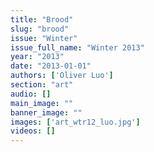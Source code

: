 ```yaml
---
title: "Brood"
slug: "brood"
issue: "Winter"
issue_full_name: "Winter 2013"
year: "2013"
date: "2013-01-01"
authors: ['Oliver Luo']
section: "art"
audio: []
main_image: ""
banner_image: ""
images: ['art_wtr12_luo.jpg']
videos: []
---
```


